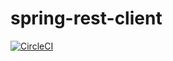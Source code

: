 # spring-rest-client
[![CircleCI](https://circleci.com/gh/danielsolawa/spring-rest-client.svg?style=svg)](https://circleci.com/gh/danielsolawa/spring-rest-client)
